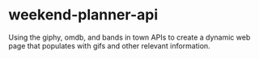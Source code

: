 # weekend-planner-api
Using the giphy, omdb, and bands in town APIs to create a dynamic web page that populates with gifs and other relevant information.
